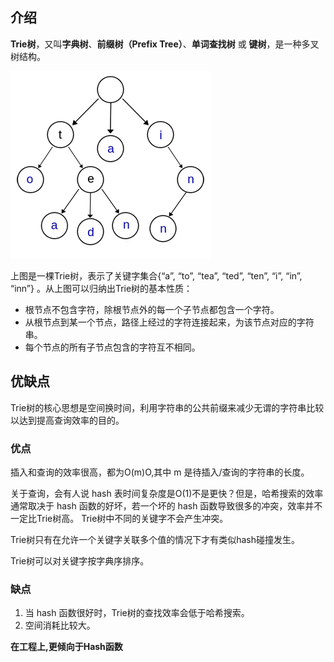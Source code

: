 ## 介绍

**Trie树**，又叫**字典树**、**前缀树（Prefix Tree）**、**单词查找树** 或 **键树**，是一种多叉树结构。

![img](assets/Trie树/20150509003807271.png)

上图是一棵Trie树，表示了关键字集合{“a”, “to”, “tea”, “ted”, “ten”, “i”, “in”, “inn”} 。从上图可以归纳出Trie树的基本性质：

- 根节点不包含字符，除根节点外的每一个子节点都包含一个字符。
- 从根节点到某一个节点，路径上经过的字符连接起来，为该节点对应的字符串。
- 每个节点的所有子节点包含的字符互不相同。

## 优缺点

Trie树的核心思想是空间换时间，利用字符串的公共前缀来减少无谓的字符串比较以达到提高查询效率的目的。

### 优点

插入和查询的效率很高，都为O(m)O,其中 m 是待插入/查询的字符串的长度。

关于查询，会有人说 hash 表时间复杂度是O(1)不是更快？但是，哈希搜索的效率通常取决于 hash 函数的好坏，若一个坏的 hash 函数导致很多的冲突，效率并不一定比Trie树高。
Trie树中不同的关键字不会产生冲突。

Trie树只有在允许一个关键字关联多个值的情况下才有类似hash碰撞发生。

Trie树可以对关键字按字典序排序。
###  缺点

1. 当 hash 函数很好时，Trie树的查找效率会低于哈希搜索。
2. 空间消耗比较大。



**在工程上,更倾向于Hash函数**